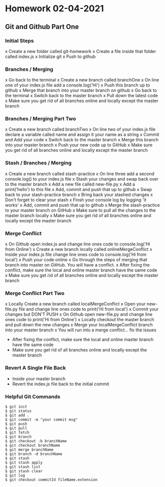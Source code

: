 # Homework 02-04-2021

## Git and Github Part One

### Initial Steps

x Create a new folder called git-homework
x Create a file inside that folder called index.js
x Initialize git
x Push to github

### Branches / Merging

x Go back to the terminal
x Create a new branch called branchOne
x On line one of your index.js file add a console.log('Hi')
x Push this branch up to github
x Merge that branch into your master branch on github
x Go back to the terminal
x Switch back to the master branch
x Pull down the latest code
x Make sure you get rid of all branches online and locally except the master branch

### Branches / Merging Part Two

x Create a new branch called branchTwo
x On line two of your index.js file declare a variable called name and assign it your name as a string
x Commit and Add your code
x Switch back to the master branch
x Merge this branch into your master branch
x Push your new code up to GitHub
x Make sure you get rid of all branches online and locally except the master branch

### Stash / Branches / Merging

x Create a new branch called stash-practice
x On line three add a second console.log() to your index.js file
x Stash your changes and swap back over to the master branch
x Add a new file called new-file.py
x Add a print('hello') to this file
x Add, commit and push that up to github
x Swap back to your stash-practice branch
x Bring back your stashed changes
x Don't forget to clear your stash
x Finsh your console log by logging 'it works'
x Add, commit and push that up to github
x Merge the stash-practice to your master branch on GitHub
x Make sure to pull all the changes to the master branch locally
x Make sure you get rid of all branches online and locally except the master branch

### Merge Conflict

x On Github open index.js and change line ones code to console.log('Hi from Online')
x Create a new branch locally called onlineMergeConflict
x Inside your index.js file change line ones code to console.log('Hi from local')
x Push your code online
x Go through the steps of merging that branch into master on GitHub. You will have a conflict.
x After fixing the conflict, make sure the local and online master branch have the same code
x Make sure you get rid of all branches online and locally except the master branch

### Merge Conflict Part Two

x Locally Create a new branch called localMergeConflict
x Open your new-file.py file and change line ones code to print('Hi from local')
x Commit your changes but DON'T PUSH
x On Github open new-file.py and change line ones code to print('Hi from Online')
x Locally checkout the master branch and pull down the new changes
x Merge your localMergeConflict branch into your master branch
x You will run into a merge conflict... fix the issues
- After fixing the conflict, make sure the local and online master branch have the same code
- Make sure you get rid of all branches online and locally except the master branch

### Revert A Single File Back

- Inside your master branch
- Revert the index.js file back to the initial commit

### Helpful Git Commands

```
$ git init
$ git status
$ git add .
$ git commit -m "your commit msg"
$ git push
$ git pull
$ git fetch
$ git branch
$ git checkout -b branchName
$ git checkout branchName
$ git merge branchName
$ git branch -d branchName
$ git stash
$ git stash apply
$ git stash list
$ git stash clear
$ git log
$ git checkout commitId fileName.extension
```

